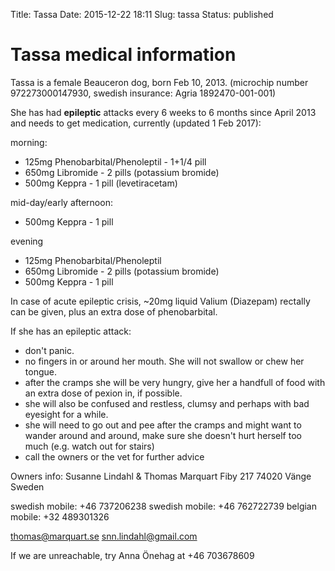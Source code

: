 Title: Tassa
Date: 2015-12-22 18:11
Slug: tassa
Status: published


# Tassa medical information

Tassa is a female Beauceron dog, born Feb 10, 2013.
(microchip number 972273000147930, swedish insurance: Agria 1892470-001-001)

She has had **epileptic** attacks every 6 weeks to 6 months since April 2013
and needs to get medication, currently (updated 1 Feb 2017):

morning:
* 125mg Phenobarbital/Phenoleptil - 1+1/4 pill
* 650mg Libromide - 2 pills (potassium bromide)
* 500mg Keppra - 1 pill (levetiracetam)

mid-day/early afternoon:
* 500mg Keppra - 1 pill

evening
* 125mg Phenobarbital/Phenoleptil
* 650mg Libromide - 2 pills (potassium bromide)
* 500mg Keppra - 1 pill

In case of acute epileptic crisis, ~20mg liquid Valium
(Diazepam) rectally can be given, plus an extra dose of phenobarbital.

If she has an epileptic attack:
- don't panic.
- no fingers in or around her mouth. She will not swallow or chew her tongue.
- after the cramps she will be very hungry, give her a handfull of food with an extra dose of pexion in, if possible.
- she will also be confused and restless, clumsy and perhaps with bad eyesight for a while.
- she will need to go out and pee after the cramps and might want to wander around and around, make sure she doesn't hurt herself too much (e.g. watch out for stairs)
- call the owners or the vet for further advice

Owners info:
Susanne Lindahl & Thomas Marquart
Fiby 217
74020 Vänge
Sweden

swedish mobile: +46 737206238
swedish mobile: +46 762722739
belgian mobile: +32 489301326

thomas@marquart.se
snn.lindahl@gmail.com

If we are unreachable, try Anna Önehag at +46 703678609
